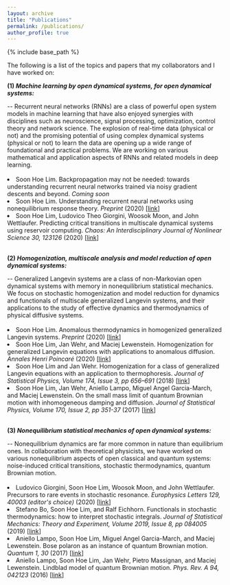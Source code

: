```yaml
---
layout: archive
title: "Publications"
permalink: /publications/
author_profile: true
---
```


<!-- {% if author.googlescholar %}
  You can also find my articles on <u><a href="{{author.googlescholar}}">my Google Scholar profile</a>.</u>
{% endif %} -->

{% include base_path %}

<!-- {% for post in site.publications reversed %}
  {% include archive-single.html %}
{% endfor %}
 -->

The following is a list of the topics and papers that my collaborators and I have worked on: <br>

<p align="left"><b>(1) <i>Machine learning by open dynamical systems, for open dynamical systems: </i></b></p>
	  -- Recurrent neural networks (RNNs) are a class of powerful open system models in machine learning that have also enjoyed synergies with disciplines such as neuroscience, signal processing, optimization, control theory and network science. The explosion of real-time data (physical or not) and the promising potential of using complex dynamical systems (physical or not) to learn the data are opening up a wide range of foundational and practical problems. We are working on various mathematical and application aspects of RNNs and related models in deep learning.   <br>
	  <br>
	<u1>
		<li>Soon Hoe Lim. Backpropagation may not be needed: towards understanding recurrent neural networks trained via noisy gradient descents and beyond. 
		<i>Coming soon </i> 
		<li>Soon Hoe Lim.      
		Understanding recurrent neural networks using nonequilibrium response theory. 
		<i>Preprint </i> (2020) [<a href="https://arxiv.org/abs/2006.11052v1">link</a>]
	    	<br></li>
		<li>Soon Hoe Lim, Ludovico Theo Giorgini, Woosok Moon, and John Wettlaufer.       
		Predicting critical transitions in multiscale dynamical systems using reservoir computing. 
		<i>Chaos: An Interdisciplinary Journal of Nonlinear Science 30, 123126 </i> (2020) [<a href="https://aip.scitation.org/doi/10.1063/5.0023764">link</a>] 
	    	<br></li>
	</u1>
	  <br>
	    <p align="left"><b>(2) <i>Homogenization, multiscale analysis and model reduction of open dynamical systems: </i></b></p>
	  -- Generalized Langevin systems are a class of non-Markovian open dynamical systems with memory in nonequilibrium statistical mechanics. We focus on stochastic homogenization and model reduction for dynamics and functionals of multiscale generalized Langevin systems, and their applications to the study of effective dynamics and thermodynamics of physical diffusive systems. <br>
	  <br>
    	<u1>
		<li>Soon Hoe Lim.
		Anomalous thermodynamics in homogenized generalized Langevin systems. 
		<i>Preprint </i> (2020) [<a href="https://arxiv.org/abs/1911.07836v2">link</a>] 
   		<br></li>   
		<li>Soon Hoe Lim, Jan Wehr, and Maciej Lewenstein.  
		Homogenization for generalized Langevin equations with applications to anomalous diffusion. 
		<i>Annales Henri Poincaré </i> (2020) [<a href="https://link.springer.com/article/10.1007/s00023-020-00889-2">link</a>]
   		<br></li>
		<li>Soon Hoe Lim and Jan Wehr. 
		Homogenization for a class of generalized Langevin equations with an application to thermophoresis. 
		<i>Journal of Statistical Physics,  Volume 174, Issue 3, pp 656–691 </i> (2018) [<a href="https://link.springer.com/article/10.1007/s10955-018-2192-9">link</a>]
   		<br></li>
		<li>Soon Hoe Lim, Jan Wehr, Aniello Lampo, Miguel Angel Garcia-March, and Maciej Lewenstein. 
		On the small mass limit of quantum Brownian motion with inhomogeneous damping and diffusion. 
		<i>Journal of Statistical Physics, Volume 170, Issue 2, pp 351-37 </i> (2017) [<a href="https://link.springer.com/article/10.1007/s10955-017-1907-7">link</a>]
   		<br></li>
    	</u1>
    	<br>
	    <p align="left"><b>(3) <i>Nonequilibrium statistical mechanics of open dynamical systems: </i></b></p>
	 -- Nonequilibrium dynamics are far more common in nature than equilibrium ones. In collaboration with theoretical physicists, we have worked on various nonequilibrium aspects of open classical and quantum systems: noise-induced critical transitions, stochastic thermodynamics, quantum Brownian motion. <br>
	  <br>
    	<u1>
		<li>Ludovico Giorgini, Soon Hoe Lim, Woosok Moon, and John Wettlaufer. 
		Precursors to rare events in stochastic resonance.
		<i>Europhysics Letters 129, 40003 (editor's choice) </i> (2020) [<a href="https://iopscience.iop.org/article/10.1209/0295-5075/129/40003">link</a>] 
		<br></li>
		<li>Stefano Bo, Soon Hoe Lim, and Ralf Eichhorn.  
		Functionals in stochastic thermodynamics: how to interpret stochastic integrals. 
		<i>Journal of Statistical Mechanics: Theory and Experiment, Volume 2019, Issue 8, pp 084005 </i> (2019) [<a href="https://iopscience.iop.org/article/10.1088/1742-5468/ab3111">link</a>]
   		<br></li> 
        	<li>Aniello Lampo, Soon Hoe Lim, Miguel Angel Garcia-March, and Maciej Lewenstein. 
		Bose polaron as an instance of quantum Brownian motion. 
		<i>Quantum 1, 30 </i> (2017) [<a href="https://quantum-journal.org/papers/q-2017-09-27-30/">link</a>]
   		<br></li>
 		<li>Aniello Lampo, Soon Hoe Lim, Jan Wehr, Pietro Massignan, and Maciej Lewenstein.
		Lindblad model of quantum Brownian motion. 
		<i>Phys. Rev. A 94, 042123 </i> (2016) [<a href="http://journals.aps.org/pra/abstract/10.1103/PhysRevA.94.042123">link</a>]
   		<br></li>
	</u1>

 
